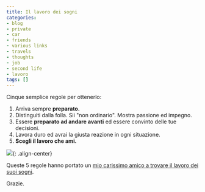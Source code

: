 ```yaml
---
title: Il lavoro dei sogni
categories:
- blog
- private
- car
- friends
- various links
- travels
- thoughts
- job
- second life
- lavoro
tags: []
---
```

Cinque semplice regole per ottenerlo:

  1. Arriva sempre **preparato.**
  2. Distinguiti dalla folla. Sii "non ordinario". Mostra passione ed impegno.
  3. Essere **preparato ad andare avanti** ed essere convinto delle tue decisioni.
  4. Lavora duro ed avrai la giusta reazione in ogni situazione.
  5. **Scegli il lavoro che ami.**
  
![]({{site.url}}/images/better-job.jpg){: .align-center}

Queste 5 regole hanno portato un [mio carissimo amico a trovare il lavoro dei
suoi sogni](http://www.brunozzi.com/en/2008/05/22/how-i-got-hired-by-amazoncom/ "http://www.brunozzi.com/en/2008/05/22/how-i-got-hired-by-amazoncom/" ).

Grazie.

